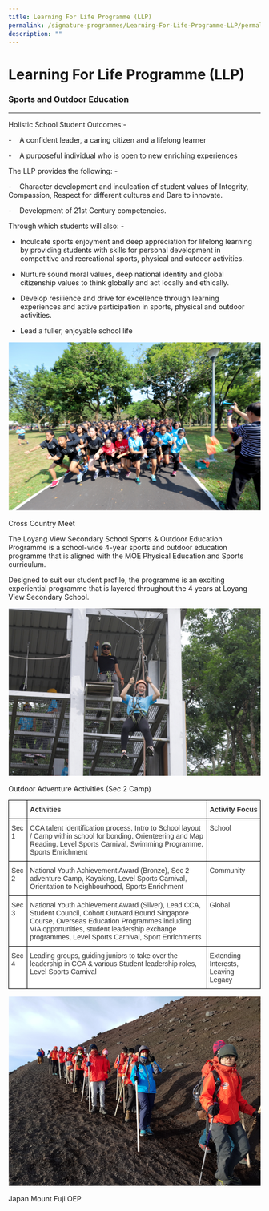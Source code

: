 ```yaml
---
title: Learning For Life Programme (LLP)
permalink: /signature-programmes/Learning-For-Life-Programme-LLP/permalink/
description: ""
---
```

Learning For Life Programme (LLP)
=================================

### Sports and Outdoor Education
----------------------------

Holistic School Student Outcomes:-

\-    A confident leader, a caring citizen and a lifelong learner

\-    A purposeful individual who is open to new enriching experiences

The LLP provides the following: -

\-    Character development and inculcation of student values of Integrity, Compassion, Respect for different cultures and Dare to innovate.

\-    Development of 21st Century competencies.

Through which students will also: -

*   Inculcate sports enjoyment and deep appreciation for lifelong learning by providing students with skills for personal development in competitive and recreational sports, physical and outdoor activities.
    
*   Nurture sound moral values, deep national identity and global citizenship values to think globally and act locally and ethically.
    
*   Develop resilience and drive for excellence through learning experiences and active participation in sports, physical and outdoor activities.
    
*   Lead a fuller, enjoyable school life

![](/images/LLP.png)

Cross Country Meet

The Loyang View Secondary School Sports & Outdoor Education Programme is a school-wide 4-year sports and outdoor education programme that is aligned with the MOE Physical Education and Sports curriculum.  

Designed to suit our student profile, the programme is an exciting experiential programme that is layered throughout the 4 years at Loyang View Secondary School.

![](/images/LLP3.png)

Outdoor Adventure Activities (Sec 2 Camp)

<style type="text/css">
.tg  {border-collapse:collapse;border-spacing:0;}
.tg td{border-color:black;border-style:solid;border-width:1px;font-family:Arial, sans-serif;font-size:14px;
  overflow:hidden;padding:10px 5px;word-break:normal;}
.tg th{border-color:black;border-style:solid;border-width:1px;font-family:Arial, sans-serif;font-size:14px;
  font-weight:normal;overflow:hidden;padding:10px 5px;word-break:normal;}
.tg .tg-citn{background-color:#FFF;color:#333;text-align:left;vertical-align:top}
.tg .tg-rdtm{background-color:#FFF;color:#333;font-weight:bold;text-align:left;vertical-align:top}
</style>
<table class="tg">
<thead>
  <tr>
    <th class="tg-citn"> </th>
    <th class="tg-rdtm"><span style="font-weight:700">Activities</span> </th>
    <th class="tg-rdtm"><span style="font-weight:700">Activity Focus</span> </th>
  </tr>
</thead>
<tbody>
  <tr>
    <td class="tg-citn">Sec 1 </td>
    <td class="tg-citn">CCA talent identification process,  Intro to School layout /  Camp within school for bonding, Orienteering and Map Reading, Level Sports Carnival, Swimming Programme, Sports Enrichment </td>
    <td class="tg-citn">School </td>
  </tr>
  <tr>
    <td class="tg-citn">Sec 2 </td>
    <td class="tg-citn">National Youth Achievement Award (Bronze), Sec 2 adventure Camp, Kayaking, Level Sports Carnival, Orientation to Neighbourhood, Sports Enrichment </td>
    <td class="tg-citn">Community </td>
  </tr>
  <tr>
    <td class="tg-citn">Sec 3 </td>
    <td class="tg-citn">National Youth Achievement Award (Silver), Lead CCA, Student Council, Cohort Outward Bound Singapore Course, Overseas Education Programmes including VIA opportunities, student leadership exchange programmes, Level Sports Carnival, Sport Enrichments </td>
    <td class="tg-citn">Global&nbsp;&nbsp;</td>
  </tr>
  <tr>
    <td class="tg-citn">Sec 4 </td>
    <td class="tg-citn">Leading groups, guiding juniors to take over the leadership in CCA &amp; various Student leadership roles, Level Sports Carnival </td>
    <td class="tg-citn">Extending Interests, Leaving Legacy</td>
  </tr>
</tbody>
</table>

![](/images/LLP4.png)

Japan Mount Fuji OEP
